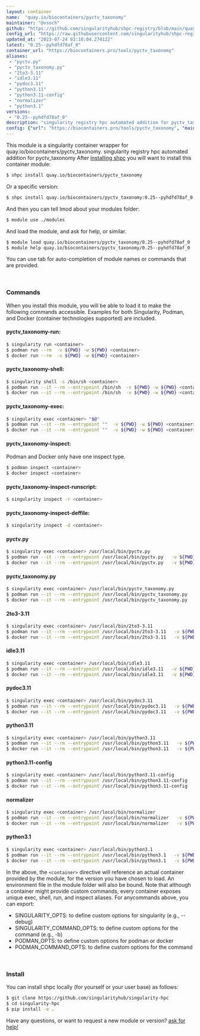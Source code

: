 ```yaml
---
layout: container
name:  "quay.io/biocontainers/pyctv_taxonomy"
maintainer: "@vsoch"
github: "https://github.com/singularityhub/shpc-registry/blob/main/quay.io/biocontainers/pyctv_taxonomy/container.yaml"
config_url: "https://raw.githubusercontent.com/singularityhub/shpc-registry/main/quay.io/biocontainers/pyctv_taxonomy/container.yaml"
updated_at: "2023-07-24 03:10:04.274122"
latest: "0.25--pyhdfd78af_0"
container_url: "https://biocontainers.pro/tools/pyctv_taxonomy"
aliases:
 - "pyctv.py"
 - "pyctv_taxonomy.py"
 - "2to3-3.11"
 - "idle3.11"
 - "pydoc3.11"
 - "python3.11"
 - "python3.11-config"
 - "normalizer"
 - "python3.1"
versions:
 - "0.25--pyhdfd78af_0"
description: "singularity registry hpc automated addition for pyctv_taxonomy"
config: {"url": "https://biocontainers.pro/tools/pyctv_taxonomy", "maintainer": "@vsoch", "description": "singularity registry hpc automated addition for pyctv_taxonomy", "latest": {"0.25--pyhdfd78af_0": "sha256:90f4424d99b9f683e932ed86a144dec693acf96e4625fc71dee8146a2c4b53a1"}, "tags": {"0.25--pyhdfd78af_0": "sha256:90f4424d99b9f683e932ed86a144dec693acf96e4625fc71dee8146a2c4b53a1"}, "docker": "quay.io/biocontainers/pyctv_taxonomy", "aliases": {"pyctv.py": "/usr/local/bin/pyctv.py", "pyctv_taxonomy.py": "/usr/local/bin/pyctv_taxonomy.py", "2to3-3.11": "/usr/local/bin/2to3-3.11", "idle3.11": "/usr/local/bin/idle3.11", "pydoc3.11": "/usr/local/bin/pydoc3.11", "python3.11": "/usr/local/bin/python3.11", "python3.11-config": "/usr/local/bin/python3.11-config", "normalizer": "/usr/local/bin/normalizer", "python3.1": "/usr/local/bin/python3.1"}}
---
```


This module is a singularity container wrapper for quay.io/biocontainers/pyctv_taxonomy.
singularity registry hpc automated addition for pyctv_taxonomy
After [installing shpc](#install) you will want to install this container module:


```bash
$ shpc install quay.io/biocontainers/pyctv_taxonomy
```

Or a specific version:

```bash
$ shpc install quay.io/biocontainers/pyctv_taxonomy:0.25--pyhdfd78af_0
```

And then you can tell lmod about your modules folder:

```bash
$ module use ./modules
```

And load the module, and ask for help, or similar.

```bash
$ module load quay.io/biocontainers/pyctv_taxonomy/0.25--pyhdfd78af_0
$ module help quay.io/biocontainers/pyctv_taxonomy/0.25--pyhdfd78af_0
```

You can use tab for auto-completion of module names or commands that are provided.

<br>

### Commands

When you install this module, you will be able to load it to make the following commands accessible.
Examples for both Singularity, Podman, and Docker (container technologies supported) are included.

#### pyctv_taxonomy-run:

```bash
$ singularity run <container>
$ podman run --rm  -v ${PWD} -w ${PWD} <container>
$ docker run --rm  -v ${PWD} -w ${PWD} <container>
```

#### pyctv_taxonomy-shell:

```bash
$ singularity shell -s /bin/sh <container>
$ podman run --it --rm --entrypoint /bin/sh  -v ${PWD} -w ${PWD} <container>
$ docker run --it --rm --entrypoint /bin/sh  -v ${PWD} -w ${PWD} <container>
```

#### pyctv_taxonomy-exec:

```bash
$ singularity exec <container> "$@"
$ podman run --it --rm --entrypoint ""  -v ${PWD} -w ${PWD} <container> "$@"
$ docker run --it --rm --entrypoint ""  -v ${PWD} -w ${PWD} <container> "$@"
```

#### pyctv_taxonomy-inspect:

Podman and Docker only have one inspect type.

```bash
$ podman inspect <container>
$ docker inspect <container>
```

#### pyctv_taxonomy-inspect-runscript:

```bash
$ singularity inspect -r <container>
```

#### pyctv_taxonomy-inspect-deffile:

```bash
$ singularity inspect -d <container>
```


#### pyctv.py

```bash
$ singularity exec <container> /usr/local/bin/pyctv.py
$ podman run --it --rm --entrypoint /usr/local/bin/pyctv.py   -v ${PWD} -w ${PWD} <container> -c " $@"
$ docker run --it --rm --entrypoint /usr/local/bin/pyctv.py   -v ${PWD} -w ${PWD} <container> -c " $@"
```


#### pyctv_taxonomy.py

```bash
$ singularity exec <container> /usr/local/bin/pyctv_taxonomy.py
$ podman run --it --rm --entrypoint /usr/local/bin/pyctv_taxonomy.py   -v ${PWD} -w ${PWD} <container> -c " $@"
$ docker run --it --rm --entrypoint /usr/local/bin/pyctv_taxonomy.py   -v ${PWD} -w ${PWD} <container> -c " $@"
```


#### 2to3-3.11

```bash
$ singularity exec <container> /usr/local/bin/2to3-3.11
$ podman run --it --rm --entrypoint /usr/local/bin/2to3-3.11   -v ${PWD} -w ${PWD} <container> -c " $@"
$ docker run --it --rm --entrypoint /usr/local/bin/2to3-3.11   -v ${PWD} -w ${PWD} <container> -c " $@"
```


#### idle3.11

```bash
$ singularity exec <container> /usr/local/bin/idle3.11
$ podman run --it --rm --entrypoint /usr/local/bin/idle3.11   -v ${PWD} -w ${PWD} <container> -c " $@"
$ docker run --it --rm --entrypoint /usr/local/bin/idle3.11   -v ${PWD} -w ${PWD} <container> -c " $@"
```


#### pydoc3.11

```bash
$ singularity exec <container> /usr/local/bin/pydoc3.11
$ podman run --it --rm --entrypoint /usr/local/bin/pydoc3.11   -v ${PWD} -w ${PWD} <container> -c " $@"
$ docker run --it --rm --entrypoint /usr/local/bin/pydoc3.11   -v ${PWD} -w ${PWD} <container> -c " $@"
```


#### python3.11

```bash
$ singularity exec <container> /usr/local/bin/python3.11
$ podman run --it --rm --entrypoint /usr/local/bin/python3.11   -v ${PWD} -w ${PWD} <container> -c " $@"
$ docker run --it --rm --entrypoint /usr/local/bin/python3.11   -v ${PWD} -w ${PWD} <container> -c " $@"
```


#### python3.11-config

```bash
$ singularity exec <container> /usr/local/bin/python3.11-config
$ podman run --it --rm --entrypoint /usr/local/bin/python3.11-config   -v ${PWD} -w ${PWD} <container> -c " $@"
$ docker run --it --rm --entrypoint /usr/local/bin/python3.11-config   -v ${PWD} -w ${PWD} <container> -c " $@"
```


#### normalizer

```bash
$ singularity exec <container> /usr/local/bin/normalizer
$ podman run --it --rm --entrypoint /usr/local/bin/normalizer   -v ${PWD} -w ${PWD} <container> -c " $@"
$ docker run --it --rm --entrypoint /usr/local/bin/normalizer   -v ${PWD} -w ${PWD} <container> -c " $@"
```


#### python3.1

```bash
$ singularity exec <container> /usr/local/bin/python3.1
$ podman run --it --rm --entrypoint /usr/local/bin/python3.1   -v ${PWD} -w ${PWD} <container> -c " $@"
$ docker run --it --rm --entrypoint /usr/local/bin/python3.1   -v ${PWD} -w ${PWD} <container> -c " $@"
```



In the above, the `<container>` directive will reference an actual container provided
by the module, for the version you have chosen to load. An environment file in the
module folder will also be bound. Note that although a container
might provide custom commands, every container exposes unique exec, shell, run, and
inspect aliases. For anycommands above, you can export:

 - SINGULARITY_OPTS: to define custom options for singularity (e.g., --debug)
 - SINGULARITY_COMMAND_OPTS: to define custom options for the command (e.g., -b)
 - PODMAN_OPTS: to define custom options for podman or docker
 - PODMAN_COMMAND_OPTS: to define custom options for the command

<br>

### Install

You can install shpc locally (for yourself or your user base) as follows:

```bash
$ git clone https://github.com/singularityhub/singularity-hpc
$ cd singularity-hpc
$ pip install -e .
```

Have any questions, or want to request a new module or version? [ask for help!](https://github.com/singularityhub/singularity-hpc/issues)